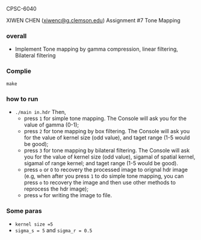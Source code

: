 CPSC-6040

XIWEN CHEN (xiwenc@g.clemson.edu)
Assignment #7  Tone Mapping

### overall
- Implement Tone mapping by gamma compression, linear filtering, Bilateral filtering

### Complie
```
make
```
### how to run
- ``` ./main in.hdr ``` Then,
  -  press ```1``` for simple tone mapping. The Console will ask you for the value of gamma (0-1);
  -  press ```2``` for tone mapping by box filtering. The Console will ask you for the value of kernel size (odd value), and taget range (1-5 would be good);
  -  press ```3``` for tone mapping by bilateral filtering. The Console will ask you for the value of kernel size (odd value), sigamal of spatial kernel, sigamal of range kernel; and taget range (1-5 would be good).
  -  press ```o``` or ```O``` to recovery the processed image to orignal hdr image (e.g, when after you press ```1``` to do simple tone mapping, you can press ```o``` to recovery the image and then use other methods to reprocess the hdr image); 
  -  press ```w``` for writing the image to file.



### Some paras
- ```kernel size =5```
- ```sigma_s = 5``` and ```sigma_r = 0.5```

